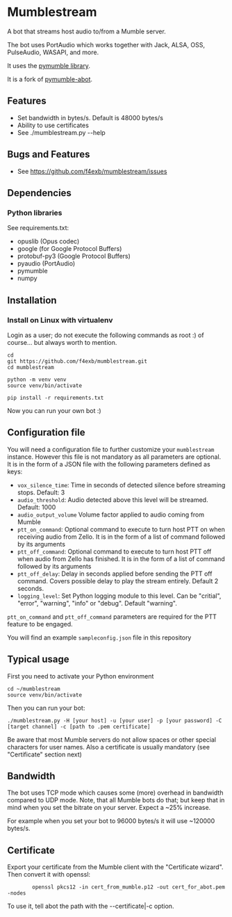 # Mumblestream
A bot that streams host audio to/from a Mumble server.

The bot uses PortAudio which works together with Jack, ALSA, OSS, PulseAudio, WASAPI, and more.

It uses the [pymumble library](https://github.com/azlux/pymumble).

It is a fork of [pymumble-abot](https://github.com/ranomier/pymumble-abot).

## Features
* Set bandwidth in bytes/s. Default is 48000 bytes/s
* Ability to use certificates
* See ./mumblestream.py --help

## Bugs and Features
* See https://github.com/f4exb/mumblestream/issues

## Dependencies
### Python libraries
See requirements.txt:
* opuslib (Opus codec)
* google (for Google Protocol Buffers)
* protobuf-py3 (Google Protocol Buffers)
* pyaudio (PortAudio)
* pymumble
* numpy

## Installation
### Install on Linux with virtualenv
Login as a user; do not execute the following commands as root :) of course... but always worth to mention.

    cd
	git https://github.com/f4exb/mumblestream.git
	cd mumblestream

	python -m venv venv
	source venv/bin/activate

	pip install -r requirements.txt


Now you can run your own bot :)

## Configuration file

You will need a configuration file to further customize your `mumblestream` instance. However this file is not mandatory as all parameters are optional. It is in the form of a JSON file with the following parameters defined as keys:

- `vox_silence_time`: Time in seconds of detected silence before streaming stops. Default: 3
- `audio_threshold`: Audio detected above this level will be streamed. Default: 1000
- `audio_output_volume` Volume factor applied to audio coming from Mumble
- `ptt_on_command`: Optional command to execute to turn host PTT on when receiving audio from Zello. It is in the form of a list of command followed by its arguments
- `ptt_off_command`: Optional command to execute to turn host PTT off when audio from Zello has finished. It is in the form of a list of command followed by its arguments
- `ptt_off_delay`: Delay in seconds applied before sending the PTT off command. Covers possible delay to play the stream entirely. Default 2 seconds.
- `logging_level`: Set Python logging module to this level. Can be "critial", "error", "warning", "info" or "debug". Default "warning".

`ptt_on_command` and `ptt_off_command` parameters are required for the PTT feature to be engaged.

You will find an example `sampleconfig.json` file in this repository

## Typical usage
First you need to activate your Python environment

    cd ~/mumblestream
    source venv/bin/activate

Then you can run your bot:

	./mumblestream.py -H [your host] -u [your user] -p [your password] -C [target channel] -c [path to .pem certificate]

Be aware that most Mumble servers do not allow spaces or other special characters for user names.
Also a certificate is usually mandatory (see "Certificate" section next)

## Bandwidth
The bot uses TCP mode which causes some (more) overhead in bandwidth compared to UDP mode. Note, that all Mumble bots do that; but keep that in mind when you set the bitrate on your server. Expect a ~25% increase.

For example when you set your bot to 96000 bytes/s it will use ~120000 bytes/s.

## Certificate
Export your certificate from the Mumble client with the "Certificate wizard". Then convert it with openssl:

			openssl pkcs12 -in cert_from_mumble.p12 -out cert_for_abot.pem -nodes

To use it, tell abot the path with the --certificate|-c option.
